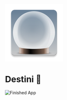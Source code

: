 ![app icon](https://github.com/nabilgouri/destini_app/blob/main/android/app/src/main/res/mipmap-xxxhdpi/ic_launcher.png)


# Destini 🤔



![Finished App](https://github.com/londonappbrewery/Images/blob/master/Destini.gif)


